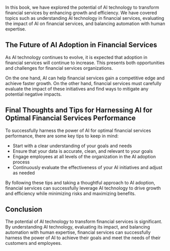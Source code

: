 
In this book, we have explored the potential of AI technology to transform financial services by enhancing growth and efficiency. We have covered topics such as understanding AI technology in financial services, evaluating the impact of AI on financial services, and balancing automation with human expertise.

The Future of AI Adoption in Financial Services
-----------------------------------------------

As AI technology continues to evolve, it is expected that adoption in financial services will continue to increase. This presents both opportunities and challenges for financial services organizations.

On the one hand, AI can help financial services gain a competitive edge and achieve faster growth. On the other hand, financial services must carefully evaluate the impact of these initiatives and find ways to mitigate any potential negative impacts.

Final Thoughts and Tips for Harnessing AI for Optimal Financial Services Performance
------------------------------------------------------------------------------------

To successfully harness the power of AI for optimal financial services performance, there are some key tips to keep in mind:

* Start with a clear understanding of your goals and needs
* Ensure that your data is accurate, clean, and relevant to your goals
* Engage employees at all levels of the organization in the AI adoption process
* Continuously evaluate the effectiveness of your AI initiatives and adjust as needed

By following these tips and taking a thoughtful approach to AI adoption, financial services can successfully leverage AI technology to drive growth and efficiency while minimizing risks and maximizing benefits.

Conclusion
----------

The potential of AI technology to transform financial services is significant. By understanding AI technology, evaluating its impact, and balancing automation with human expertise, financial services can successfully harness the power of AI to achieve their goals and meet the needs of their customers and employees.
